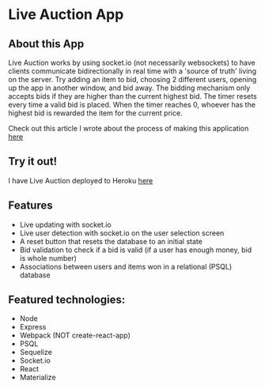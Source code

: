 # Live Auction App

## About this App

Live Auction works by using socket.io (not necessarily websockets) to have clients communicate bidirectionally in real time with a 'source of truth' living on the server. Try adding an item to bid, choosing 2 different users, opening up the app in another window, and bid away. The bidding mechanism only accepts bids if they are higher than the current highest bid. The timer resets every time a valid bid is placed. When the timer reaches 0, whoever has the highest bid is rewarded the item for the current price.

Check out this article I wrote about the process of making this application [here](https://medium.com/@7evam/lets-get-methodical-5572560f068b)

## Try it out!

I have Live Auction deployed to Heroku [here](http://peaceful-headland-93321.herokuapp.com/)

## Features

* Live updating with socket.io
* Live user detection with socket.io on the user selection screen
* A reset button that resets the database to an initial state
* Bid validation to check if a bid is valid (if a user has enough money, bid is whole number)
* Associations between users and items won in a relational (PSQL) database

<!-- ## Wireframe/ERD:

![live auction wireframe/erd](https://image.ibb.co/duBayL/IMG-4070.jpg) -->

## Featured technologies:
* Node
* Express
* Webpack (NOT create-react-app)
* PSQL
* Sequelize
* Socket.io
* React
* Materialize


